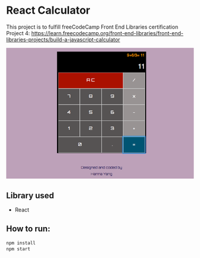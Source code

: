 # React Calculator
This project is to fulfill freeCodeCamp Front End Libraries certification Project 4: https://learn.freecodecamp.org/front-end-libraries/front-end-libraries-projects/build-a-javascript-calculator

[![Screenshot](./screenshot.png)](screenshot)

## Library used

- React

## How to run: 
```
npm install 
npm start
```